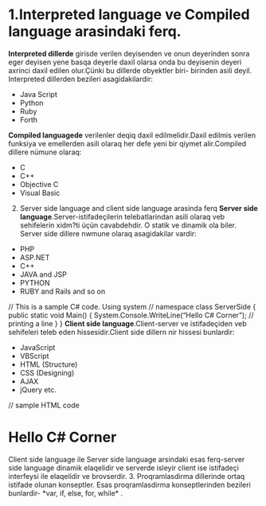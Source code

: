 #   1.Interpreted language ve Compiled language arasindaki ferq.
**Interpreted dillerde** girisde verilen deyisenden ve onun deyerinden sonra eger deyisen yene basqa deyerle daxil olarsa onda bu deyisenin deyeri axrinci daxil edilen olur.Çünki bu dillerde obyektler biri- birinden asili deyil.
Interpreted dillerden bezileri asagidakilardir:

- Java Script
- Python
- Ruby
- Forth

**Compiled languagede** verilenler deqiq daxil edilmelidir.Daxil edilmis verilen funksiya ve emellerden asili olaraq her defe yeni bir qiymet alir.Compiled dillere nümune olaraq:

- C
- C++
- Objective C
- Visual Basic

2. Server side language and client side language arasinda ferq
**Server side language**.Server-istifadeçilerin telebatlarindan asili olaraq veb sehifelerin xidm?ti üçün cavabdehdir. O statik ve dinamik ola biler. Server side dillere nwmune olaraq asagidakilar vardir:

- PHP
- ASP.NET
- C++
- JAVA and JSP
- PYTHON
- RUBY and Rails and so on

// This is a sample C# code.
Using system
// namespace
class ServerSide
{
    public static void Main()
    {
        System.Console.WriteLine(“Hello C# Corner”);
        // printing a line
    }
} 
**Client side language**.Client-server ve istifadeçiden veb sehifeleri teleb eden hissesidir.Client side dillern nir hissesi bunlardir:

- JavaScript
- VBScript
- HTML (Structure)
- CSS (Designing)
- AJAX
- jQuery etc.

// sample HTML code
<html>
<head>
    <title>Client Side </title>
</head>
<body>
    <h1>
        Hello C# Corner
    </h1>
</body>
</html>
Client side language ile Server side language arsindaki esas ferq-server  side language dinamik elaqelidir ve serverde isleyir client ise istifadeçi interfeysi ile elaqelidir ve brovserdir.
3. Proqramlasdirma dillerinde ortaq istifade olunan konseptler.
Esas proqramlasdirma konseptlerinden bezileri bunlardir- *var, if, else, for, while* .
